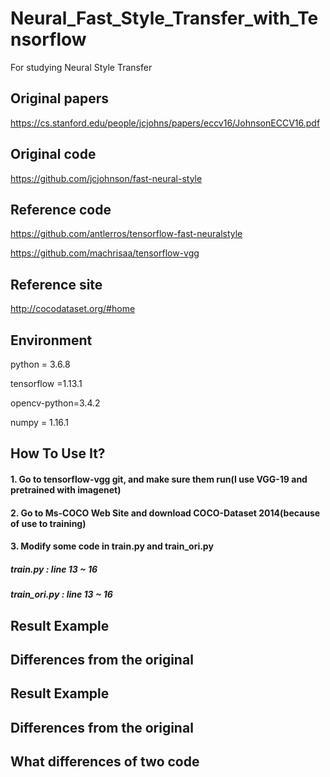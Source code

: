 # Neural_Fast_Style_Transfer_with_Tensorflow
For studying Neural Style Transfer

## Original papers

https://cs.stanford.edu/people/jcjohns/papers/eccv16/JohnsonECCV16.pdf

## Original code

https://github.com/jcjohnson/fast-neural-style

## Reference code

https://github.com/antlerros/tensorflow-fast-neuralstyle

https://github.com/machrisaa/tensorflow-vgg

## Reference site

http://cocodataset.org/#home

## Environment

python = 3.6.8

tensorflow =1.13.1

opencv-python=3.4.2

numpy = 1.16.1

## How To Use It?

#### 1. Go to tensorflow-vgg git, and make sure them run(I use VGG-19 and pretrained with imagenet)

#### 2. Go to Ms-COCO Web Site and download COCO-Dataset 2014(because of use to training)

#### 3. Modify some code in train.py and train_ori.py
##### train.py : line 13 ~ 16
##### train_ori.py : line 13 ~ 16

## Result Example



## Differences from the original

## Result Example

## Differences from the original

## What differences of two code
